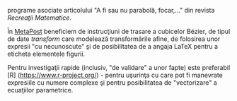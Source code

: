 programe asociate articolului "A fi sau nu parabolă, focar,..." din revista *Recreaţii Matematice*.

În [MetaPost](https://en.wikipedia.org/wiki/MetaPost) beneficiem de instrucţiuni de trasare a cubicelor Bézier, de tipul de date *transform* care modelează transformările afine, de folosirea unor expresii "cu necunoscute" şi de posibilitatea de a angaja LaTeX pentru a eticheta elementele figurii.

Pentru investigaţii rapide (inclusiv, "de validare" a unor fapte) este preferabil [R] (https://www.r-project.org/) - pentru uşurinţa cu care pot fi manevrate expresiile cu numere complexe şi pentru posibilitatea de "vectorizare" a ecuaţiilor parametrice.


